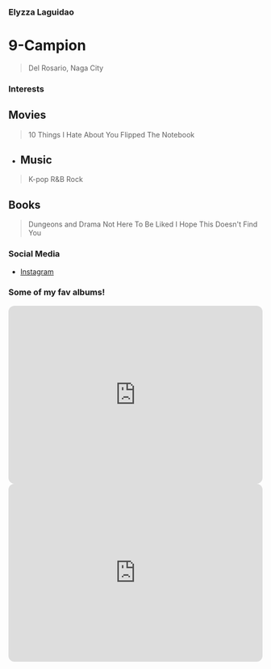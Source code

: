 ### Elyzza Laguidao
# 9-Campion
>Del Rosario, Naga City

### Interests
## Movies
> 10 Things I Hate About You
> Flipped
> The Notebook
- ## Music
> K-pop
> R&B
> Rock
## Books
> Dungeons and Drama
> Not Here To Be Liked
> I Hope This Doesn't Find You

### Social Media
- [Instagram](https://www.instagram.com/elyzzzzza_/)

### Some of my fav albums!
<iframe style="border-radius:12px" src="https://open.spotify.com/embed/album/5H7ixXZfsNMGbIE5OBSpcb?utm_source=generator" width="100%" height="352" frameBorder="0" allowfullscreen="" allow="autoplay; clipboard-write; encrypted-media; fullscreen; picture-in-picture" loading="lazy"></iframe>
<iframe style="border-radius:12px" src="https://open.spotify.com/embed/album/1D06fz3cuob62ysTS8k6gu?utm_source=generator" width="100%" height="352" frameBorder="0" allowfullscreen="" allow="autoplay; clipboard-write; encrypted-media; fullscreen; picture-in-picture" loading="lazy"></iframe>
